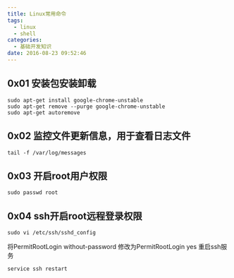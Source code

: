 ```yaml
---
title: Linux常用命令
tags:
  - linux
  - shell
categories:
  - 基础开发知识
date: 2016-08-23 09:52:46
---
```



0x01 安装包安装卸载
------------

```
sudo apt-get install google-chrome-unstable
sudo apt-get remove --purge google-chrome-unstable
sudo apt-get autoremove
```

0x02 监控文件更新信息，用于查看日志文件
----------------------

```
tail -f /var/log/messages
```

0x03 开启root用户权限
---------------

```
sudo passwd root
```

0x04 ssh开启root远程登录权限
--------------------

```
sudo vi /etc/ssh/sshd_config
```

将PermitRootLogin without-password 修改为PermitRootLogin yes
重启ssh服务

```
service ssh restart
```
